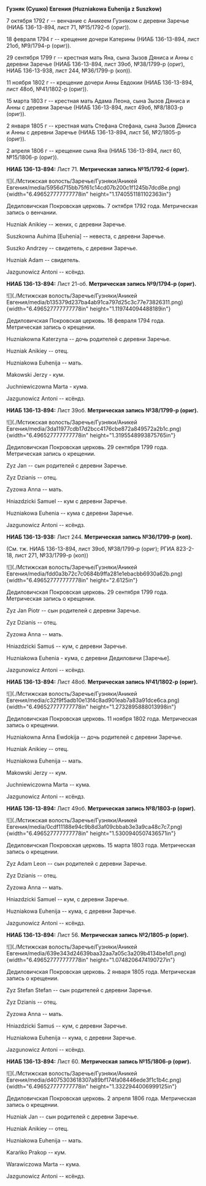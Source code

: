 **Гузняк (Сушко) Евгения (Huzniakowa Euhenija z Suszkow)**

7 октября 1792 г -- венчание с Аникеем Гузняком с деревни Заречье (НИАБ
136-13-894, лист 71, №15/1792-б (ориг)).

18 февраля 1794 г -- крещение дочери Катерины (НИАБ 136-13-894, лист
21об, №9/1794-р (ориг)).

29 сентября 1799 г -- крестная мать Яна, сына Зызов Дяниса и Анны с
деревни Заречье (НИАБ 136-13-894, лист 39об, №38/1799-р (ориг), НИАБ
136-13-938, лист 244, №36/1799-р (коп)).

11 ноября 1802 г -- крещение дочери Анны Евдокии (НИАБ 136-13-894, лист
48об, №41/1802-р (ориг)).

15 марта 1803 г -- крестная мать Адама Леона, сына Зызов Дяниса и Анны с
деревни Заречье (НИАБ 136-13-894, лист 49об, №8/1803-р (ориг)).

2 января 1805 г -- крестная мать Стефана Стефана, сына Зызов Дяниса и
Анны с деревни Заречье (НИАБ 136-13-894, лист 56, №2/1805-р (ориг)).

2 апреля 1806 г -- крещение сына Яна (НИАБ 136-13-894, лист 60,
№15/1806-р (ориг)).

**НИАБ 136-13-894:** Лист 71. **Метрическая запись №15/1792-б (ориг).**

![](./Мстижская волость/Заречье/Гузняки/Аникей Евгения/media/5956d715bb75f61c14cd07b200c1f1245b7dcd8e.png){width="6.496527777777778in"
height="1.1740551181102363in"}

Дедиловичская Покровская церковь. 7 октября 1792 года. Метрическая
запись о венчании.

Huzniak Anikiey -- жених, с деревни Заречье.

Suszkowna Auhima \[Euhenia\] -- невеста, с деревни Заречье.

Suszko Andrzey -- свидетель, с деревни Заречье.

Huzniak Adam -- свидетель.

Jazgunowicz Antoni -- ксёндз.

**НИАБ 136-13-894:** Лист 21-об. **Метрическая запись №9/1794-р
(ориг).**

![](./Мстижская волость/Заречье/Гузняки/Аникей Евгения/media/b135379d237ba4ab91ca797d25c3c77e73826311.png){width="6.496527777777778in"
height="1.119744094488189in"}

Дедиловичская Покровская церковь. 18 февраля 1794 года. Метрическая
запись о крещении.

Huzniakowna Katerzyna -- дочь родителей с деревни Заречье.

Huzniak Anikiey -- отец.

Huzniakowa Euhenija -- мать.

Makowski Jerzy - кум.

Juchniewiczowna Marta - кума.

Jazgunowicz Antoni -- ксёндз.

**НИАБ 136-13-894:** Лист 39об. **Метрическая запись №38/1799-р
(ориг).**

![](./Мстижская волость/Заречье/Гузняки/Аникей Евгения/media/3da11977cdb17d2bcc4176cbe872a849572a2b1c.png){width="6.496527777777778in"
height="1.3195548993875765in"}

Дедиловичская Покровская церковь. 29 сентября 1799 года. Метрическая
запись о крещении.

Zyz Jan -- сын родителей с деревни Заречье.

Zyz Dzianis -- отец.

Zyzowa Anna -- мать.

Hniazdzicki Samuel -- кум с деревни Заречье.

Huzniakowa Euhenia -- кума с деревни Заречье.

Jazgunowicz Antoni -- ксёндз.

**НИАБ 136-13-938:** Лист 244. **Метрическая запись №36/1799-р (коп).**

(См. тж. НИАБ 136-13-894, лист 39об, №38/1799-р (ориг); РГИА 823-2-18,
лист 271, №33/1799-р (коп))

![](./Мстижская волость/Заречье/Гузняки/Аникей Евгения/media/fdd0a3b72c7c0684b9ffa281e1ebacbb6930a62b.png){width="6.496527777777778in"
height="2.6125in"}

Дедиловичская Покровская церковь. 29 сентября 1799 года. Метрическая
запись о крещении.

Zyz Jan Piotr -- сын родителей с деревни Заречье.

Zyz Dzianis -- отец.

Zyzowa Anna -- мать.

Hniazdzicki Samuś -- кум, с деревни Заречье.

Huzniakowa Euhenia - кума, с деревни Дедиловичи \[Заречье\].

Jazgunowicz Antoni -- ксёндз.

**НИАБ 136-13-894:** Лист 48об. **Метрическая запись №41/1802-р
(ориг).**

![](./Мстижская волость/Заречье/Гузняки/Аникей Евгения/media/c32f9f5adb10e13f4c8ad901eab7a83a91dce6ca.png){width="6.496527777777778in"
height="1.2732895888013998in"}

Дедиловичская Покровская церковь. 11 ноября 1802 года. Метрическая
запись о крещении.

Huzniakowna Anna Ewdokija -- дочь родителей с деревни Заречье.

Huzniak Anikiey -- отец.

Huzniakowa Euhenija -- мать.

Makowski Jerzy -- кум.

Juchniewiczowna Marta -- кума.

Jazgunowicz Antoni -- ксёндз.

**НИАБ 136-13-894:** Лист 49об. **Метрическая запись №8/1803-р (ориг).**

![](./Мстижская волость/Заречье/Гузняки/Аникей Евгения/media/0cdf11188e94c9b8d3af09cbbab3e3a9ca48c7c7.png){width="6.496527777777778in"
height="1.5300940507436571in"}

Дедиловичская Покровская церковь. 15 марта 1803 года. Метрическая запись
о крещении.

Zyz Adam Leon -- сын родителей с деревни Заречье.

Zyz Dzianis -- отец.

Zyzowa Anna -- мать.

Hniazdzicki Samuel -- кум, с деревни Заречье.

Huzniakowa Euhenija -- кума, с деревни Заречье.

Jazgunowicz Antoni -- ксёндз.

**НИАБ 136-13-894:** Лист 56. **Метрическая запись №2/1805-р (ориг).**

![](./Мстижская волость/Заречье/Гузняки/Аникей Евгения/media/639e343d24639baa32aa7a05c3a209b4134be1d1.png){width="6.496527777777778in"
height="1.0748206474190727in"}

Дедиловичская Покровская церковь. 2 января 1805 года. Метрическая запись
о крещении.

Zyz Stefan Stefan -- сын родителей с деревни Заречье.

Zyz Dzianis -- отец.

Zyzowa Anna -- мать.

Hniazdzicki Samuś -- кум, с деревни Заречье.

Huzniakowa Euhenija -- кума, с деревни Заречье.

Jazgunowicz Antoni -- ксёндз.

**НИАБ 136-13-894:** Лист 60. **Метрическая запись №15/1806-р (ориг).**

![](./Мстижская волость/Заречье/Гузняки/Аникей Евгения/media/d4075303618307a89bf174fa08446ede3f1c1b4c.png){width="6.496527777777778in"
height="1.3322944006999125in"}

Дедиловичская Покровская церковь. 2 апреля 1806 года. Метрическая запись
о крещении.

Huzniak Jan -- сын родителей с деревни Заречье.

Huzniak Anikiey -- отец.

Huzniakowa Euhenija -- мать.

Karańko Prakop -- кум.

Warawiczowa Marta -- кума.

Jazgunowicz Antoni -- ксёндз.
